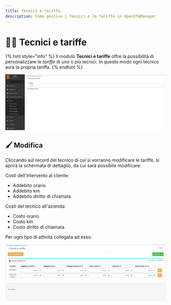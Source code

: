 ```yaml
---
title: Tecnici e tariffe
description: Come gestire i Tecnici e le tariffe in OpenSTAManager
---
```


# 🧑🔧 Tecnici e tariffe

{% hint style="info" %}
Il modulo **Tecnici e tariffe** offre la possibilità di personalizzare le _tariffe_ di uno o più tecnici. In questo modo ogni tecnico avrà la propria tariffa.
{% endhint %}



![](<../../.gitbook/assets/image (22) (1) (1).png>)

## 🖌️ Modifica

Cliccando sul record del tecnico di cui si vorranno modificare le tariffe, si aprirà la schermata di dettaglio, da cui sarà possibile modificare:

Costi dell'intervento al cliente:

* Addebito orario
* Addebito km
* Addebito diritto di chiamata

Costi del tecnico all'azienda:

* Costo orario
* Costo km
* Costo diritto di chiamata

Per ogni tipo di attività collegata ad esso.

![](<../../.gitbook/assets/image (60) (1).png>)
